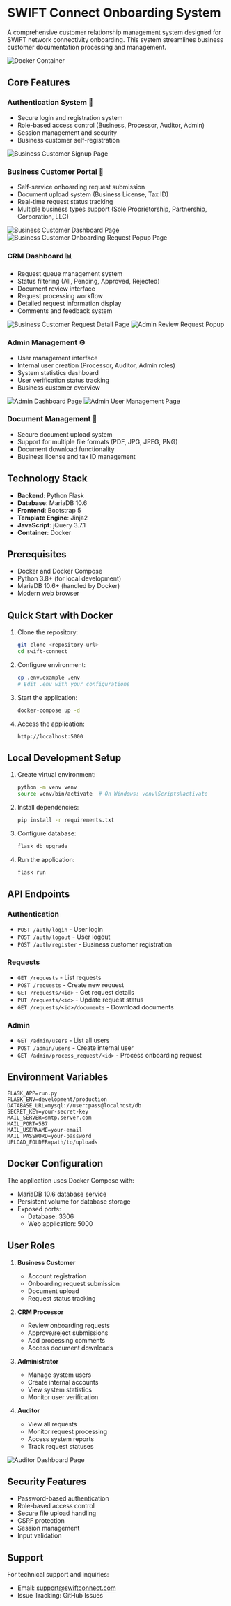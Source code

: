 # SWIFT Connect Onboarding System

A comprehensive customer relationship management system designed for SWIFT network connectivity onboarding. This system streamlines business customer documentation processing and management.

![Docker Container](screenshoots/docker-container.png)

## Core Features

### Authentication System 🔐
- Secure login and registration system
- Role-based access control (Business, Processor, Auditor, Admin)
- Session management and security
- Business customer self-registration

![Business Customer Signup Page](screenshoots/buissness-customer-signup-page.png)

### Business Customer Portal 💼
- Self-service onboarding request submission
- Document upload system (Business License, Tax ID)
- Real-time request status tracking
- Multiple business types support (Sole Proprietorship, Partnership, Corporation, LLC)

![Business Customer Dashboard Page](screenshoots/buissness-customer-dashboard-page.png)
![Business Customer Onboarding Request Popup Page](screenshoots/buissness-customer-onboarding-request-popup-page.png)

### CRM Dashboard 📊
- Request queue management system
- Status filtering (All, Pending, Approved, Rejected)
- Document review interface
- Request processing workflow
- Detailed request information display
- Comments and feedback system

![Business Customer Request Detail Page](screenshoots/buissness-customer-request-detail-page.png)
![Admin Review Request Popup](screenshoots/admin-review-request-popup.png)

### Admin Management ⚙️
- User management interface
- Internal user creation (Processor, Auditor, Admin roles)
- System statistics dashboard
- User verification status tracking
- Business customer overview

![Admin Dashboard Page](screenshoots/admin-dashboard-page.png)
![Admin User Management Page](screenshoots/admin-usermanagment-page.png)

### Document Management 📁
- Secure document upload system
- Support for multiple file formats (PDF, JPG, JPEG, PNG)
- Document download functionality
- Business license and tax ID management

## Technology Stack

- **Backend**: Python Flask
- **Database**: MariaDB 10.6
- **Frontend**: Bootstrap 5
- **Template Engine**: Jinja2
- **JavaScript**: jQuery 3.7.1
- **Container**: Docker

## Prerequisites

- Docker and Docker Compose
- Python 3.8+ (for local development)
- MariaDB 10.6+ (handled by Docker)
- Modern web browser

## Quick Start with Docker

1. Clone the repository:
   ```bash
   git clone <repository-url>
   cd swift-connect
   ```

2. Configure environment:
   ```bash
   cp .env.example .env
   # Edit .env with your configurations
   ```

3. Start the application:
   ```bash
   docker-compose up -d
   ```

4. Access the application:
   ```
   http://localhost:5000
   ```

## Local Development Setup

1. Create virtual environment:
   ```bash
   python -m venv venv
   source venv/bin/activate  # On Windows: venv\Scripts\activate
   ```

2. Install dependencies:
   ```bash
   pip install -r requirements.txt
   ```

3. Configure database:
   ```bash
   flask db upgrade
   ```

4. Run the application:
   ```bash
   flask run
   ```

## API Endpoints

### Authentication
- `POST /auth/login` - User login
- `POST /auth/logout` - User logout
- `POST /auth/register` - Business customer registration

### Requests
- `GET /requests` - List requests
- `POST /requests` - Create new request
- `GET /requests/<id>` - Get request details
- `PUT /requests/<id>` - Update request status
- `GET /requests/<id>/documents` - Download documents

### Admin
- `GET /admin/users` - List all users
- `POST /admin/users` - Create internal user
- `GET /admin/process_request/<id>` - Process onboarding request

## Environment Variables

```
FLASK_APP=run.py
FLASK_ENV=development/production
DATABASE_URL=mysql://user:pass@localhost/db
SECRET_KEY=your-secret-key
MAIL_SERVER=smtp.server.com
MAIL_PORT=587
MAIL_USERNAME=your-email
MAIL_PASSWORD=your-password
UPLOAD_FOLDER=path/to/uploads
```

## Docker Configuration

The application uses Docker Compose with:
- MariaDB 10.6 database service
- Persistent volume for database storage
- Exposed ports:
  - Database: 3306
  - Web application: 5000

## User Roles

1. **Business Customer**
   - Account registration
   - Onboarding request submission
   - Document upload
   - Request status tracking

2. **CRM Processor**
   - Review onboarding requests
   - Approve/reject submissions
   - Add processing comments
   - Access document downloads

3. **Administrator**
   - Manage system users
   - Create internal accounts
   - View system statistics
   - Monitor user verification

4. **Auditor**
   - View all requests
   - Monitor request processing
   - Access system reports
   - Track request statuses

![Auditor Dashboard Page](screenshoots/auditor-dashboard-page.png)

## Security Features

- Password-based authentication
- Role-based access control
- Secure file upload handling
- CSRF protection
- Session management
- Input validation

## Support

For technical support and inquiries:
- Email: support@swiftconnect.com
- Issue Tracking: GitHub Issues